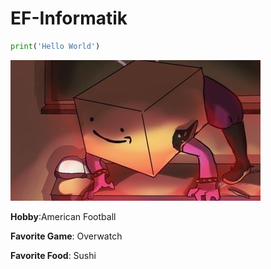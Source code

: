 # EF-Informatik

```py
print('Hello World')
```
![](./docs/images/VwAcePXhIeFrBXo-1600x900-noPad.jpg)

**Hobby**:American Football

**Favorite Game**: Overwatch

**Favorite Food**: Sushi
